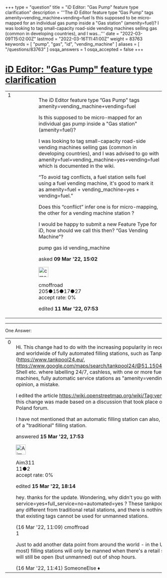 +++
type = "question"
title = "iD Editor: &quot;Gas Pump&quot; feature type clarification"
description = '''The iD Editor feature type ”Gas Pump&quot; tags amenity=vending_machine+vending=fuel Is this supposed to be micro-mapped for an individual gas pump inside a &quot;Gas station&quot; (amenity=fuel)? I was looking to tag small-capacity road-side vending machines selling gas (common in developing countries), and I was...'''
date = "2022-03-09T15:02:00Z"
lastmod = "2022-03-16T11:41:00Z"
weight = 83763
keywords = [ "pump", "gas", "id", "vending_machine" ]
aliases = [ "/questions/83763" ]
osqa_answers = 1
osqa_accepted = false
+++

<div class="headNormal">

# [iD Editor: "Gas Pump" feature type clarification](/questions/83763/id-editor-gas-pump-feature-type-clarification)

</div>

<div id="main-body">

<div id="askform">

<table id="question-table" style="width:100%;">
<colgroup>
<col style="width: 50%" />
<col style="width: 50%" />
</colgroup>
<tbody>
<tr>
<td style="width: 30px; vertical-align: top"><div class="vote-buttons">
<span id="post-83763-upvote" class="ajax-command post-vote up" rel="nofollow" title="I like this post (click again to cancel)"> </span>
<div id="post-83763-score" class="post-score" title="current number of votes">
1
</div>
<span id="post-83763-downvote" class="ajax-command post-vote down" rel="nofollow" title="I dont like this post (click again to cancel)"> </span> <span id="favorite-mark" class="ajax-command favorite-mark" rel="nofollow" title="mark/unmark this question as favorite (click again to cancel)"> </span>
<div id="favorite-count" class="favorite-count">
&#10;</div>
</div></td>
<td><div id="item-right">
<div class="question-body">
<p>The iD Editor feature type ”Gas Pump" tags amenity=vending_machine+vending=fuel</p>
<p>Is this supposed to be micro-mapped for an individual gas pump inside a "Gas station" (amenity=fuel)?</p>
<p>I was looking to tag small-capacity road-side vending machines selling gas (common in developing countries), and I was advised to go with amenity=fuel+vending_machine=yes+vending=fuel which is documented in the wiki.</p>
<p>“To avoid tag conflicts, a fuel station sells fuel using a fuel vending machine, it's good to mark it as amenity=fuel + vending_machine=yes + vending=fuel.”</p>
<p>Does this “conflict” infer one is for micro-mapping, the other for a vending machine station ?</p>
<p>I would be happy to submit a new Feature Type for iD, how should we call this then? “Gas Vending Machine”?</p>
</div>
<div id="question-tags" class="tags-container tags">
<span class="post-tag tag-link-pump" rel="tag" title="see questions tagged &#39;pump&#39;">pump</span> <span class="post-tag tag-link-gas" rel="tag" title="see questions tagged &#39;gas&#39;">gas</span> <span class="post-tag tag-link-id" rel="tag" title="see questions tagged &#39;id&#39;">id</span> <span class="post-tag tag-link-vending_machine" rel="tag" title="see questions tagged &#39;vending_machine&#39;">vending_machine</span>
</div>
<div id="question-controls" class="post-controls">
&#10;</div>
<div class="post-update-info-container">
<div class="post-update-info post-update-info-user">
<p>asked <strong>09 Mar '22, 15:02</strong></p>
<img src="https://secure.gravatar.com/avatar/e3f994b2488e2182c63a7c44a5028ff6?s=32&amp;d=identicon&amp;r=g" class="gravatar" width="32" height="32" alt="cmoffroad&#39;s gravatar image" />
<p><span>cmoffroad</span><br />
<span class="score" title="205 reputation points">205</span><span title="15 badges"><span class="badge1">●</span><span class="badgecount">15</span></span><span title="17 badges"><span class="silver">●</span><span class="badgecount">17</span></span><span title="27 badges"><span class="bronze">●</span><span class="badgecount">27</span></span><br />
<span class="accept_rate" title="Rate of the user&#39;s accepted answers">accept rate:</span> <span title="cmoffroad has no accepted answers">0%</span></p>
</div>
<div class="post-update-info post-update-info-edited">
<p><span> edited <strong>11 Mar '22, 07:53</strong> </span></p>
</div>
</div>
<div id="comments-container-83763" class="comments-container">
&#10;</div>
<div id="comment-tools-83763" class="comment-tools">
&#10;</div>
<div class="clear">
&#10;</div>
<div id="comment-83763-form-container" class="comment-form-container">
&#10;</div>
<div class="clear">
&#10;</div>
</div></td>
</tr>
</tbody>
</table>

------------------------------------------------------------------------

<div class="tabBar">

<span id="sort-top"></span>

<div class="headQuestions">

One Answer:

</div>

</div>

<span id="83865"></span>

<div id="answer-container-83865" class="answer">

<table style="width:100%;">
<colgroup>
<col style="width: 50%" />
<col style="width: 50%" />
</colgroup>
<tbody>
<tr>
<td style="width: 30px; vertical-align: top"><div class="vote-buttons">
<span id="post-83865-upvote" class="ajax-command post-vote up" rel="nofollow" title="I like this post (click again to cancel)"> </span>
<div id="post-83865-score" class="post-score" title="current number of votes">
0
</div>
<span id="post-83865-downvote" class="ajax-command post-vote down" rel="nofollow" title="I dont like this post (click again to cancel)"> </span>
</div></td>
<td><div class="item-right">
<div class="answer-body">
<p>Hi. This change had to do with the increasing popularity in recent years in Europe and worldwide of fully automated filling stations, such as Tanpoool24 (<a href="https://www.tankpool24.eu/,">https://www.tankpool24.eu/,</a> <a href="https://www.google.com/maps/search/tankpool24/@51.150486,7.7046383,8.66z),">https://www.google.com/maps/search/tankpool24/@51.150486,7.7046383,8.66z),</a> Shell etc. where labelling 24/7, cashless, with one or more fuel and payment machines, fully automatic service stations as "amenity=vending_machine" is, in my opinion, a mistake.</p>
<p>I edited the article <a href="https://wiki.openstreetmap.org/wiki/Tag:vending%3Dfuel">https://wiki.openstreetmap.org/wiki/Tag:vending%3Dfuel</a> in 2018, this change was made based on a discussion that took place on the previous Discord Poland forum.</p>
<p>I have not mentioned that an automatic filling station can also, in a few cases, be part of a "traditional" filling station.</p>
</div>
<div class="answer-controls post-controls">
&#10;</div>
<div class="post-update-info-container">
<div class="post-update-info post-update-info-user">
<p>answered <strong>15 Mar '22, 17:53</strong></p>
<img src="https://secure.gravatar.com/avatar/83a59fed7d8eb47cb33bffccb20e941e?s=32&amp;d=identicon&amp;r=g" class="gravatar" width="32" height="32" alt="Aim311&#39;s gravatar image" />
<p><span>Aim311</span><br />
<span class="score" title="11 reputation points">11</span><span title="2 badges"><span class="bronze">●</span><span class="badgecount">2</span></span><br />
<span class="accept_rate" title="Rate of the user&#39;s accepted answers">accept rate:</span> <span title="Aim311 has no accepted answers">0%</span></p>
</div>
<div class="post-update-info post-update-info-edited">
<p><span> edited <strong>15 Mar '22, 18:14</strong> </span></p>
</div>
</div>
<div id="comments-container-83865" class="comments-container">
<span id="83882"></span>
<div id="comment-83882" class="comment">
<div id="post-83882-score" class="comment-score">
&#10;</div>
<div class="comment-text">
<p>hey. thanks for the update. Wondering, why didn't you go with self-service=yes+full_service=no+automated=yes ? These tankpool stations don't look any different from traditional retail stations, and there is nothing in the wiki that says that existing tags cannot be used for unmanned stations.</p>
</div>
<div id="comment-83882-info" class="comment-info">
<span class="comment-age">(16 Mar '22, 11:09)</span> <span class="comment-user userinfo">cmoffroad</span>
</div>
</div>
<span id="83883"></span>
<div id="comment-83883" class="comment">
<div id="post-83883-score" class="comment-score">
1
</div>
<div class="comment-text">
<p>Just to add another data point from around the world - in the UK many (but not most) filling stations will only be manned when there's a retail shop to operate, but will still be open (but unmanned) out of shop hours.</p>
</div>
<div id="comment-83883-info" class="comment-info">
<span class="comment-age">(16 Mar '22, 11:41)</span> <span class="comment-user userinfo">SomeoneElse ♦</span>
</div>
</div>
</div>
<div id="comment-tools-83865" class="comment-tools">
&#10;</div>
<div class="clear">
&#10;</div>
<div id="comment-83865-form-container" class="comment-form-container">
&#10;</div>
<div class="clear">
&#10;</div>
</div></td>
</tr>
</tbody>
</table>

</div>

<div class="paginator-container-left">

</div>

</div>

</div>

